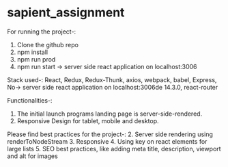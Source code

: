 # sapient_assignment

For running the project-: 

1. Clone the github repo
2. npm install
3. npm run prod 
4. npm run start -> server side react application on localhost:3006

Stack used-: 
  React, Redux, Redux-Thunk, axios, webpack, babel, Express, No-> server side react application on localhost:3006de 14.3.0, react-router

Functionalities-: 
  1. The initial launch programs landing page is server-side-rendered.
  2. Responsive Design for tablet, mobile and desktop.

Please find best practices for the project-: 
  2. Server side rendering using renderToNodeStream
  3. Responsive
  4. Using key on react elements for large lists
  5. SEO best practices, like adding meta title, description, viewport and alt for images
 

